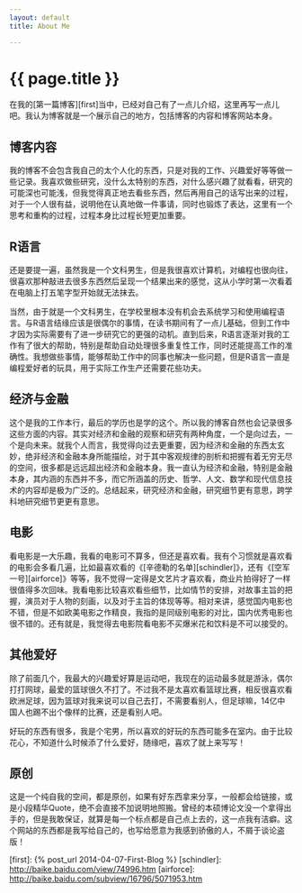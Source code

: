 ```yaml
---
layout: default
title: About Me

---
```


<h1>{{ page.title }}</h1>

在我的[第一篇博客][first]当中，已经对自己有了一点儿介绍，这里再写一点儿吧。我认为博客就是一个展示自己的地方，包括博客的内容和博客网站本身。

## 博客内容

我的博客不会包含我自己的太个人化的东西，只是对我的工作、兴趣爱好等等做一些记录。我喜欢做些研究，没什么太特别的东西，对什么感兴趣了就看看，研究的可能深也可能浅，但我觉得真正地去看些东西，然后再用自己的话写出来的过程，对于一个人很有益，说明他在认真地做一件事请，同时也锻炼了表达，这里有一个思考和重构的过程，过程本身比过程长短更加重要。

## R语言

还是要提一遍，虽然我是一个文科男生，但是我很喜欢计算机，对编程也很向往，很喜欢那种敲进去很多东西然后呈现一个结果出来的感觉，这从小学时第一次看着在电脑上打五笔字型开始就无法抹去。

当然，由于就是一个文科男生，在学校里根本没有机会去系统学习和使用编程语言。与R语言结缘应该是很偶尔的事情，在读书期间有了一点儿基础，但到工作中才因为实际需要有了进一步研究它的更强的动机。直到后来，R语言逐渐对我的工作有了很大的帮助，特别是帮助自动处理很多重复性工作，同时还能提高工作的准确性。我想做些事情，能够帮助工作中的同事也解决一些问题，但是R语言一直是编程爱好者的玩具，用于实际工作生产还需要花些功夫。

## 经济与金融

这个是我的工作本行，最后的学历也是学的这个。所以我的博客自然也会记录很多这些方面的内容。其实对经济和金融的观察和研究有两种角度，一个是向过去，一个是向未来。就我个人而言，我觉得向过去更重要，因为经济和金融的东西太玄妙，绝非经济和金融本身所能描绘，对于其中客观规律的剖析和把握有着无穷无尽的空间，很多都是远远超出经济和金融本身。我一直认为经济和金融，特别是金融本身，其内涵的东西并不多，而它所涵盖的历史、哲学、人文、数学和现代信息技术的内容却是极为广泛的。总结起来，研究经济和金融，研究细节更有意思，跨学科地研究细节更更有意思。

## 电影

看电影是一大乐趣，我看的电影可不算多，但还是喜欢看。我有个习惯就是喜欢看的电影会多看几遍，比如最喜欢看的《[辛德勒的名单][schindler]》，还有《[空军一号][airforce]》等等，我不觉得一定得是文艺片才喜欢看，商业片拍得好了一样很值得多次回味。我看电影比较喜欢看些细节，比如情节的安排，对故事主旨的把握，演员对于人物的刻画，以及对于主旨的体现等等。相对来讲，感觉国内电影也不错，但是不如欧美电影之作精良，我指的是同级别电影的对比，国内优秀电影也很不错的。还有就是，我觉得去电影院看电影不买爆米花和饮料是不可以接受的。

## 其他爱好

除了前面几个，我最大的兴趣爱好算是运动吧，我现在的运动最多就是游泳，偶尔打打网球，最爱的篮球很久不打了。不过我不是太喜欢看篮球比赛，相反很喜欢看欧洲足球，因为篮球对我来说可以自己去打，不需要看别人，但足球嘛，14亿中国人也踢不出个像样的比赛，还是看别人吧。

好玩的东西有很多，我是个宅男，所以喜欢的好玩的东西可能多在室内。由于比较花心，不知道什么时候添了什么爱好，随缘吧，喜欢了就上来写写！

## 原创

这是一个纯自我的空间，都是原创，如果有好东西拿来分享，一般都会给链接，或是小段精华Quote，绝不会直接不加说明地照搬。曾经的本硕博论文没一个拿得出手的，但是我敢保证，就算是每一个标点都是自己点上去的，这一点我有洁癖。这个网站的东西都是我写给自己的，也写给愿意为我感到骄傲的人，不屑于谈论盗版！


[first]: {% post_url 2014-04-07-First-Blog %}
[schindler]: http://baike.baidu.com/view/74996.htm
[airforce]: http://baike.baidu.com/subview/16796/5071953.htm

